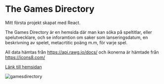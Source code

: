 # The Games Directory

Mitt första projekt skapat med React.

The Games Directory är en hemsida där man kan söka på speltitlar, eller spelutvecklare, och se inforamtion om saker som lanseringsdatum, en beskrivning av spelet, metacrtitic poäng m.m, för varje spel.

All data hämtas från https://api.rawg.io/docs/ och ikonerna är hämtade från https://icons8.com/

[Länk till hemsidan](https://alrydb.github.io/TheGamesDirectory/)

![gamesdirectory](https://user-images.githubusercontent.com/81683789/183396431-83490fe6-b908-463d-81e0-2be9829aebdc.png)
